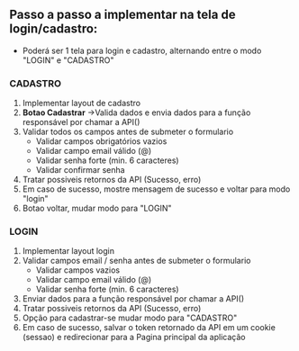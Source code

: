 ## Passo a passo a implementar na tela de login/cadastro:

- Poderá ser 1 tela para login e cadastro, alternando entre o modo "LOGIN" e "CADASTRO"

### CADASTRO

1. Implementar layout de cadastro
2. **Botao Cadastrar** ->Valida dados e envia dados para a função responsável por chamar a API()
3. Validar todos os campos antes de submeter o formulario
   - Validar campos obrigatórios vazios
   - Validar campo email válido (@)
   - Validar senha forte (min. 6 caracteres)
   - Validar confirmar senha
4. Tratar possiveis retornos da API (Sucesso, erro)
5. Em caso de sucesso, mostre mensagem de sucesso e voltar para modo "login"
6. Botao voltar, mudar modo para "LOGIN"

### LOGIN

1. Implementar layout login
2. Validar campos email / senha antes de submeter o formulario
   - Validar campos vazios
   - Validar campo email válido (@)
   - Validar senha forte (min. 6 caracteres)
3. Enviar dados para a função responsável por chamar a API()
4. Tratar possiveis retornos da API (Sucesso, erro)
5. Opção para cadastrar-se mudar modo para "CADASTRO"
6. Em caso de sucesso, salvar o token retornado da API em um cookie (sessao) e redirecionar para a Pagina principal da aplicação
